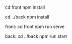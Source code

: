cd front
npm install

cd ../back
npm install

front:
cd front
npm run serve

back:
cd ../back
npm run start
